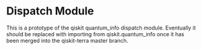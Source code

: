 # Dispatch Module

This is a prototype of the qiskit quantum_info dispatch module.
Eventually it should be replaced with importing from qiskit.quantum_info
once it has been merged into the qiskit-terra master branch.

